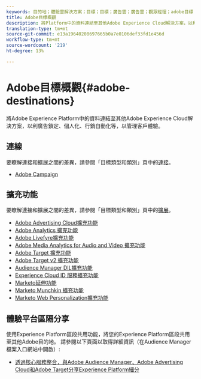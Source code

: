 ```yaml
---
keywords: 目的地；體驗雲解決方案；目標；目標；廣告雲；廣告雲；觀眾經理；adobe目標；目標；觀眾管理者目標；
title: Adobe目標概觀
description: 將Platform中的資料連結至其他Adobe Experience Cloud解決方案，以利廣告鎖定、個人化、行銷自動化等，以管理客戶體驗
translation-type: tm+mt
source-git-commit: e13a19640208697665b0a7e0106def33fd1e456d
workflow-type: tm+mt
source-wordcount: '219'
ht-degree: 13%

---
```



# Adobe目標概觀{#adobe-destinations}

將Adobe Experience Platform中的資料連結至其他Adobe Experience Cloud解決方案，以利廣告鎖定、個人化、行銷自動化等，以管理客戶體驗。

## 連線

要瞭解連接和擴展之間的差異，請參閱「目標類型和類別」頁中的[連接](../../destination-types.md#connections)。

- [Adobe Campaign](../email-marketing/adobe-campaign.md)

## 擴充功能

要瞭解連接和擴展之間的差異，請參閱「目標類型和類別」頁中的[擴展](../../destination-types.md#extensions)。

- [Adobe Advertising Cloud擴充功能](../advertising/adobe-advertising-cloud.md)
- [Adobe Analytics 擴充功能](../analytics/adobe-analytics.md)
- [Adobe Livefyre擴充功能](../social/adobe-livefyre.md)
- [Adobe Media Analytics for Audio and Video 擴充功能](../analytics/adobe-video-analytics.md)
- [Adobe Target 擴充功能](../personalization/adobe-target.md)
- [Adobe Target v2 擴充功能](../personalization/adobe-target-v2.md)
- [Audience Manager DIL擴充功能](../data-management/aam-dil-extension.md)
- [Experience Cloud ID 服務擴充功能](../personalization/adobe-ecid.md)
- [Marketo延伸功能](../email/marketo.md)
- [Marketo Munchkin 擴充功能](../email/marketo-munchkin.md)
- [Marketo Web Personalization擴充功能](../personalization/marketo-web-personalization.md)

## 體驗平台區隔分享

使用Experience Platform區段共用功能，將您的Experience Platform區段共用至其他Adobe目的地。 請參閱以下頁面以取得詳細資訊（在Audience Manager檔案入口網站中開啟）:

- [透過核心服務整合，與Adobe Audience Manager、Adobe Advertising Cloud和Adobe Target分享Experience Platform細分](https://experienceleague.adobe.com/docs/audience-manager/user-guide/implementation-integration-guides/integration-experience-platform/aam-aep-audience-sharing.html)
